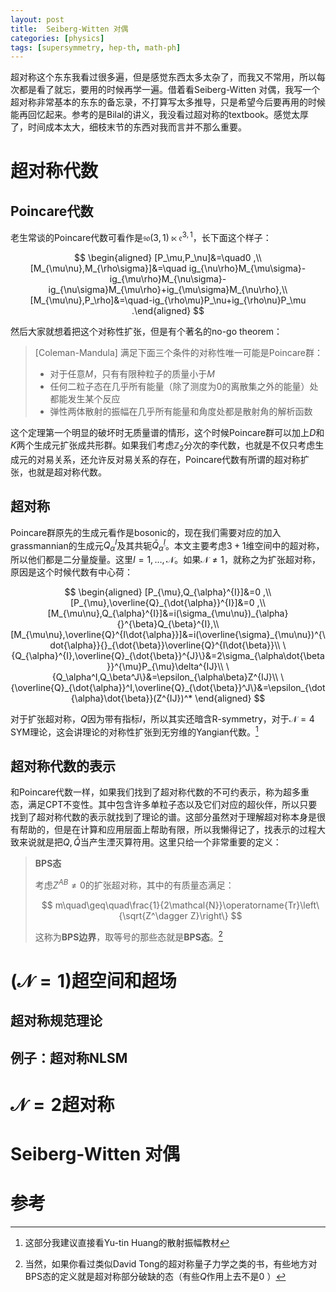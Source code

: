 ```yaml
---
layout: post
title:  Seiberg-Witten 对偶
categories: [physics]
tags: [supersymmetry, hep-th, math-ph]
---
```

超对称这个东东我看过很多遍，但是感觉东西太多太杂了，而我又不常用，所以每次都是看了就忘，要用的时候再学一遍。借着看Seiberg-Witten 对偶，我写一个超对称非常基本的东东的备忘录，不打算写太多推导，只是希望今后要再用的时候能再回忆起来。参考的是Bilal的讲义，我没看过超对称的textbook。感觉太厚了，时间成本太大，细枝末节的东西对我而言并不那么重要。

<!--more-->
# 超对称代数

## Poincare代数
老生常谈的Poincare代数可看作是$\mathfrak{so}(3,1)\ltimes \mathfrak{e}^{3,1}$，长下面这个样子：

$$
\begin{aligned}
[P_\mu,P_\nu]&=\quad0 ,\\
[M_{\mu\nu},M_{\rho\sigma}]&=\quad ig_{\nu\rho}M_{\mu\sigma}-ig_{\mu\rho}M_{\nu\sigma}-ig_{\nu\sigma}M_{\mu\rho}+ig_{\mu\sigma}M_{\nu\rho},\\
[M_{\mu\nu},P_\rho]&=\quad-ig_{\rho\mu}P_\nu+ig_{\rho\nu}P_\mu .\end{aligned}
$$

然后大家就想着把这个对称性扩张，但是有个著名的no-go theorem：

> [Coleman-Mandula] 满足下面三个条件的对称性唯一可能是Poincare群：
>
> - 对于任意$M$，只有有限种粒子的质量小于$M$
> - 任何二粒子态在几乎所有能量（除了测度为0的离散集之外的能量）处都能发生某个反应
> - 弹性两体散射的振幅在几乎所有能量和角度处都是散射角的解析函数

这个定理第一个明显的破坏时无质量谱的情形，这个时候Poincare群可以加上$D$和$K$两个生成元扩张成共形群。如果我们考虑$\mathbb{Z}_2$分次的李代数，也就是不仅只考虑生成元的对易关系，还允许反对易关系的存在，Poincare代数有所谓的超对称扩张，也就是超对称代数。

## 超对称

Poincare群原先的生成元看作是bosonic的，现在我们需要对应的加入grassmannian的生成元$Q^I_{\alpha}$及其共轭$\bar{Q}_{\dot{\alpha}}^I$。本文主要考虑$3+1$维空间中的超对称，所以他们都是二分量旋量。这里$I=1,\ldots,\mathcal{N}$。如果$\mathcal{N}\neq 1$，就称之为扩张超对称，原因是这个时候代数有中心荷：

$$
\begin{aligned}
[P_{\mu},Q_{\alpha}^{I}]&=0 ,\\
[P_{\mu},\overline{Q}_{\dot{\alpha}}^{I}]&=0 ,\\
[M_{\mu\nu},Q_{\alpha}^{I}]&=i(\sigma_{\mu\nu})_{\alpha}{}^{\beta}Q_{\beta}^{I},\\
[M_{\mu\nu},\overline{Q}^{I\dot{\alpha}}]&=i(\overline{\sigma}_{\mu\nu})^{\dot{\alpha}}{}_{\dot{\beta}}\overline{Q}^{I\dot{\beta}}\\
\{Q_{\alpha}^{I},\overline{Q}_{\dot{\beta}}^{J}\}&=2\sigma_{\alpha\dot{\beta}}^{\mu}P_{\mu}\delta^{IJ}\\
\{Q_\alpha^I,Q_\beta^J\}&=\epsilon_{\alpha\beta}Z^{IJ}\\
\{\overline{Q}_{\dot{\alpha}}^I,\overline{Q}_{\dot{\beta}}^J\}&=\epsilon_{\dot{\alpha}\dot{\beta}}(Z^{IJ})^*
\end{aligned}
$$

对于扩张超对称，$Q$因为带有指标$I$，所以其实还暗含R-symmetry，对于$\mathcal{N}=4$ SYM理论，这会讲理论的对称性扩张到无穷维的Yangian代数。[^1]

## 超对称代数的表示

和Poincare代数一样，如果我们找到了超对称代数的不可约表示，称为超多重态，满足CPT不变性。其中包含许多单粒子态以及它们对应的超伙伴，所以只要找到了超对称代数的表示就找到了理论的谱。这部分虽然对于理解超对称本身是很有帮助的，但是在计算和应用层面上帮助有限，所以我懒得记了，找表示的过程大致来说就是把$Q,\bar Q$当产生湮灭算符用。这里只给一个非常重要的定义：

> **BPS态**
>
> 考虑$Z^{AB}\neq0$的扩张超对称，其中的有质量态满足：
> 
> $$
> m\quad\geq\quad\frac{1}{2\mathcal{N}}\operatorname{Tr}\left\{\sqrt{Z^\dagger Z}\right\}
> $$
> 
> 这称为**BPS边界**，取等号的那些态就是**BPS态**。[^2]

# $(\mathcal{N}=1)$超空间和超场

## 超对称规范理论

## 例子：超对称NLSM

# $\mathcal{N}=2$超对称

# Seiberg-Witten 对偶


# 参考

[^1]: 这部分我建议直接看Yu-tin Huang的散射振幅教材
[^2]: 当然，如果你看过类似David Tong的超对称量子力学之类的书，有些地方对BPS态的定义就是超对称部分破缺的态（有些$Q$作用上去不是0 ）